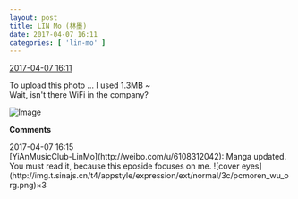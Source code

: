 ```yaml
---
layout: post
title: LIN Mo (林墨)
date: 2017-04-07 16:11
categories: [ 'lin-mo' ]
---
```


<div class="weibo-info">
  <a href="http://weibo.com/6108312042/EDpzQzU5N">2017-04-07 16:11</a>
</div>

To upload this photo … I used 1.3MB ~  
Wait, isn't there WiFi in the company?

<!-- more -->

![Image](https://wx2.sinaimg.cn/mw690/006FnQZYgy1fee6kxh67aj32c02c07wh.jpg)

**Comments**

<div class="weibo-info">2017-04-07 16:15</div>
[YiAnMusicClub-LinMo](http://weibo.com/u/6108312042): Manga updated. You must read it, because this eposide focuses on me. ![cover eyes](http://img.t.sinajs.cn/t4/appstyle/expression/ext/normal/3c/pcmoren_wu_org.png)×3
